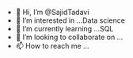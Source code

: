 - 👋 Hi, I’m @SajidTadavi
- 👀 I’m interested in ...Data science
- 🌱 I’m currently learning ...SQL
- 💞️ I’m looking to collaborate on ...
- 📫 How to reach me ...

<!---
SajidTadavi/SajidTadavi is a ✨ special ✨ repository because its `README.md` (this file) appears on your GitHub profile.
You can click the Preview link to take a look at your changes.
--->
